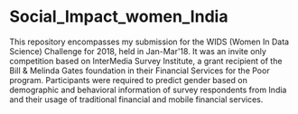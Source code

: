 # Social_Impact_women_India
This repository encompasses my submission for the WIDS (Women In Data Science) Challenge for 2018, held in Jan-Mar'18. It was an invite only competition based on InterMedia Survey Institute, a grant recipient of the Bill &amp; Melinda Gates foundation in their Financial Services for the Poor program.  Participants were required to predict gender based on demographic and behavioral information of survey respondents from India and their usage of traditional financial and mobile financial services. 
